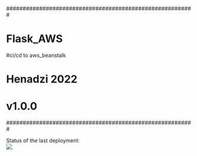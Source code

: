 #########################################################
# Flask_AWS
#ci/cd to aws_beanstalk
# Henadzi 2022
# v1.0.0
#########################################################

Status of the last deployment:<br>
<img src="https://github.com/Genrih17/Flask_AWS/.github/workflows/CICD-AWS-Beanstalk/badge.svg?branch=master"><br>
